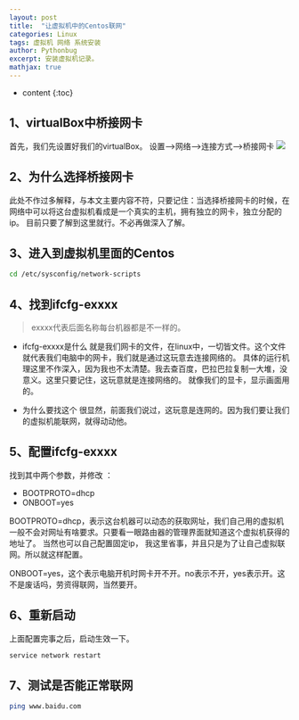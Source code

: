 ```yaml
---
layout: post
title:  "让虚拟机中的Centos联网"
categories: Linux
tags: 虚拟机 网络 系统安装
author: Pythonbug
excerpt: 安装虚拟机记录。
mathjax: true
---
```


* content
{:toc}



## 1、virtualBox中桥接网卡
首先，我们先设置好我们的virtualBox。
设置-->网络-->连接方式-->桥接网卡
![](https://github.com/pythonbug/myPictures/blob/master/20190718gif1.gif?raw=true)

## 2、为什么选择桥接网卡
此处不作过多解释，与本文主要内容不符，只要记住：当选择桥接网卡的时候，在网络中可以将这台虚拟机看成是一个真实的主机，拥有独立的网卡，独立分配的ip。
目前只要了解到这里就行。不必再做深入了解。

## 3、进入到虚拟机里面的Centos
```sh
cd /etc/sysconfig/network-scripts
```

## 4、找到ifcfg-exxxx
> exxxx代表后面名称每台机器都是不一样的。

- ifcfg-exxxx是什么
就是我们网卡的文件，在linux中，一切皆文件。这个文件就代表我们电脑中的网卡，我们就是通过这玩意去连接网络的。
具体的运行机理这里不作深入，因为我也不太清楚。我去查百度，巴拉巴拉复制一大堆，没意义。这里只要记住，这玩意就是连接网络的。
就像我们的显卡，显示画面用的。

- 为什么要找这个
很显然，前面我们说过，这玩意是连网的。因为我们要让我们的虚拟机能联网，就得动动他。


## 5、配置ifcfg-exxxx
找到其中两个参数，并修改 ： 
- BOOTPROTO=dhcp
- ONBOOT=yes

BOOTPROTO=dhcp，表示这台机器可以动态的获取网址，我们自己用的虚拟机一般不会对网址有啥要求。只要看一眼路由器的管理界面就知道这个虚拟机获得的地址了。
当然也可以自己配置固定ip， 我这里省事，并且只是为了让自己虚拟联网。所以就这样配置。

ONBOOT=yes，这个表示电脑开机时网卡开不开。no表示不开，yes表示开。这不是废话吗，劳资得联网，当然要开。

## 6、重新启动
上面配置完事之后，启动生效一下。
```sh
service network restart
```

## 7、测试是否能正常联网
```sh
ping www.baidu.com
```

